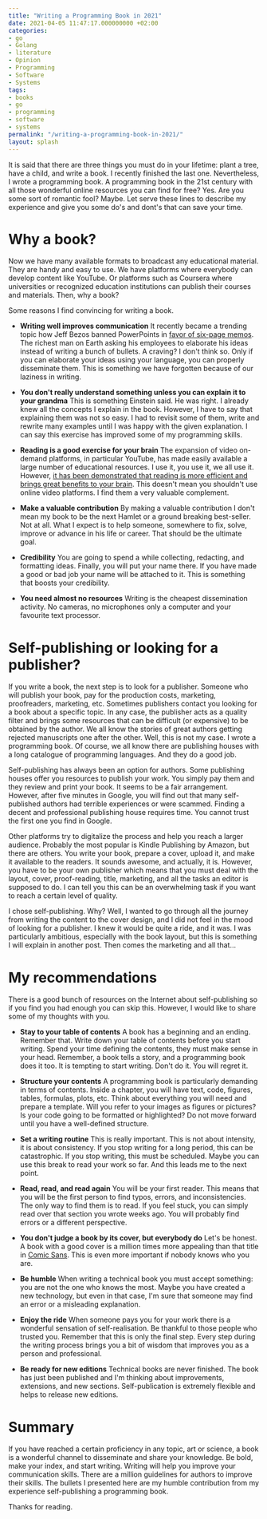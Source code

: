```yaml
---
title: "Writing a Programming Book in 2021"
date: 2021-04-05 11:47:17.000000000 +02:00
categories:
- go
- Golang
- literature
- Opinion
- Programming
- Software
- Systems
tags:
- books
- go
- programming
- software
- systems
permalink: "/writing-a-programming-book-in-2021/"
layout: splash
---
```

It is said that there are three things you must do in your lifetime: plant a tree, have a child, and write a book. I recently finished the last one. Nevertheless, I wrote a programming book. A programming book in the 21st century with all those wonderful online resources you can find for free? Yes. Are you some sort of romantic fool? Maybe. Let serve these lines to describe my experience and give you some do's and dont's that can save your time.

# Why a book?

Now we have many available formats to broadcast any educational material. They are handy and easy to use. We have platforms where everybody can develop content like YouTube. Or platforms such as Coursera where universities or recognized education institutions can publish their courses and materials. Then, why a book?

Some reasons I find convincing for writing a book.

- **Writing well improves communication**
It recently became a trending topic how Jeff Bezos banned PowerPoints in [favor of six-page memos](https://www.inc.com/jessica-stillman/jeff-bezos-writing-scheduling-productivity.html). The richest man on Earth asking his employees to elaborate his ideas instead of writing a bunch of bullets. A craving? I don't think so. Only if you can elaborate your ideas using your language, you can properly disseminate them. This is something we have forgotten because of our laziness in writing.

- **You don't really understand something unless you can explain it to your grandma**
This is something Einstein said. He was right. I already knew all the concepts I explain in the book. However, I have to say that explaining them was not so easy. I had to revisit some of them, write and rewrite many examples until I was happy with the given explanation. I can say this exercise has improved some of my programming skills.

- **Reading is a good exercise for your brain**
The expansion of video on-demand platforms, in particular YouTube, has made easily available a large number of educational resources. I use it, you use it, we all use it. However, [it has been demonstrated that reading is more efficient and brings great benefits to your brain](https://infovoresecrets.com/reading-vs-watching-videos-what-science-says/). This doesn't mean you shouldn't use online video platforms. I find them a very valuable complement.

- **Make a valuable contribution**
By making a valuable contribution I don't mean my book to be the next Hamlet or a ground breaking best-seller. Not at all. What I expect is to help someone, somewhere to fix, solve, improve or advance in his life or career. That should be the ultimate goal.

- **Credibility**
You are going to spend a while collecting, redacting, and formatting ideas. Finally, you will put your name there. If you have made a good or bad job your name will be attached to it. This is something that boosts your credibility.

- **You need almost no resources**
Writing is the cheapest dissemination activity. No cameras, no microphones only a  computer and your favourite text processor.


# Self-publishing or looking for a publisher?

If you write a book, the next step is to look for a publisher. Someone who will publish your book, pay for the production costs, marketing, proofreaders, marketing, etc. Sometimes publishers contact you looking for a book about a specific topic. In any case, the publisher acts as a quality filter and brings some resources that can be difficult (or expensive) to be obtained by the author. We all know the stories of great authors getting rejected manuscripts one after the other. Well, this is not my case. I wrote a programming book. Of course, we all know there are publishing houses with a long catalogue of programming languages. And they do a good job. 

Self-publishing has always been an option for authors. Some publishing houses offer you resources to publish your work. You simply pay them and they review and print your book. It seems to be a fair arrangement. However, after five minutes in Google, you will find out that many self-published authors had terrible experiences or were scammed. Finding a decent and professional publishing house requires time. You cannot trust the first one you find in Google.

Other platforms try to digitalize the process and help you reach a larger audience. Probably the most popular is Kindle Publishing by Amazon, but there are others. You write your book, prepare a cover, upload it, and make it available to the readers. It sounds awesome, and actually, it is. However, you have to be your own publisher which means that you must deal with the layout, cover, proof-reading, title, marketing, and all the tasks an editor is supposed to do. I can tell you this can be an overwhelming task if you want to reach a certain level of quality.

I chose self-publishing. Why? Well, I wanted to go through all the journey from writing the content to the cover design, and I did not feel in the mood of looking for a publisher. I knew it would be quite a ride, and it was. I was particularly ambitious, especially with the book layout, but this is something I will explain in another post. Then comes the marketing and all that...

# My recommendations

There is a good bunch of resources on the Internet about self-publishing so if you find you had enough you can skip this. However, I would like to share some of my thoughts with you.

- **Stay to your table of contents**
A book has a beginning and an ending. Remember that. Write down your table of contents before you start writing. Spend your time defining the contents, they must make sense in your head. Remember, a book tells a story, and a programming book does it too. It is tempting to start writing. Don't do it. You will regret it. 

- **Structure your contents**
A programming book is particularly demanding in terms of contents. Inside a chapter, you will have text, code, figures, tables, formulas, plots, etc. Think about everything you will need and prepare a template. Will you refer to your images as figures or pictures? Is your code going to be formatted or highlighted? Do not move forward until you have a well-defined structure.

- **Set a writing routine**
This is really important. This is not about intensity, it is about consistency. If you stop writing for a long period, this can be catastrophic. If you stop writing, this must be scheduled. Maybe you can use this break to read your work so far. And this leads me to the next point.

- **Read, read, and read again**
You will be your first reader. This means that you will be the first person to find typos, errors, and inconsistencies. The only way to find them is to read. If you feel stuck, you can simply read over that section you wrote weeks ago. You will probably find errors or a different perspective.

- **You don't judge a book by its cover, but everybody do**
Let's be honest. A book with a good cover is a million times more appealing than that title in [Comic Sans](https://es.wikipedia.org/wiki/Comic_Sans). This is even more important if nobody knows who you are.

- **Be humble**
When writing a technical book you must accept something: you are not the one who knows the most. Maybe you have created a new technology, but even in that case, I'm sure that someone may find an error or a misleading explanation.

- **Enjoy the ride**
When someone pays you for your work there is a wonderful sensation of self-realisation. Be thankful to those people who trusted you. Remember that this is only the final step. Every step during the writing process brings you a bit of wisdom that improves you as a person and professional.

- **Be ready for new editions**
Technical books are never finished. The book has just been published and I'm thinking about improvements, extensions, and new sections. Self-publication is extremely flexible and helps to release new editions.

# Summary
If you have reached a certain proficiency in any topic, art or science, a book is a wonderful channel to disseminate and share your knowledge. Be bold, make your index, and start writing. Writing will help you improve your communication skills.  There are a million guidelines for authors to improve their skills. The bullets I presented here are my humble contribution from my experience self-publishing a programming book.

Thanks for reading.
